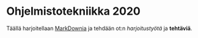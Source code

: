 # Ohjelmistotekniikka 2020

Täällä harjoitellaan [MarkDownia](https://guides.github.com/features/mastering-markdown/) ja tehdään ot:n *harjoitustyötä* ja **tehtäviä**.
